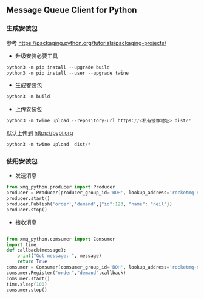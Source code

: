 ## Message Queue Client for Python

### 生成安装包
参考 https://packaging.python.org/tutorials/packaging-projects/

- 升级安装必要工具

```python
python3 -m pip install --upgrade build
python3 -m pip install --user --upgrade twine
```

- 生成安装包

```python
python3 -m build
```

- 上传安装包

```python
python3 -m twine upload --repository-url https://<私有镜像地址> dist/*
```

默认上传到 https://pypi.org

```python
python3 -m twine upload  dist/*
```

### 使用安装包

- 发送消息

```python
from xmq_python.producer import Producer
producer = Producer(producer_group_id='BOH', lookup_address='rocketmq-ns.infra:9876')
producer.start()
producer.Publish('order','demand',{"id":123, "name": "neil"})
producer.stop()

```

- 接收消息

```python

from xmq_python.comsumer import Comsumer
import time
def callback(message):
    print("Got message: ", message)
    return True
comsumer = Comsumer(comsumer_group_id='BOH', lookup_address='rocketmq-ns.infra:9876')
comsumer.Register("order","demand",callback)
comsumer.start()
time.sleep(100)
comsumer.stop()
```

